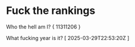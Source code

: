 # Fuck the rankings

Who the hell am I?
{ 11311206 }

What fucking year is it?
[ 2025-03-29T22:53:20Z ]
